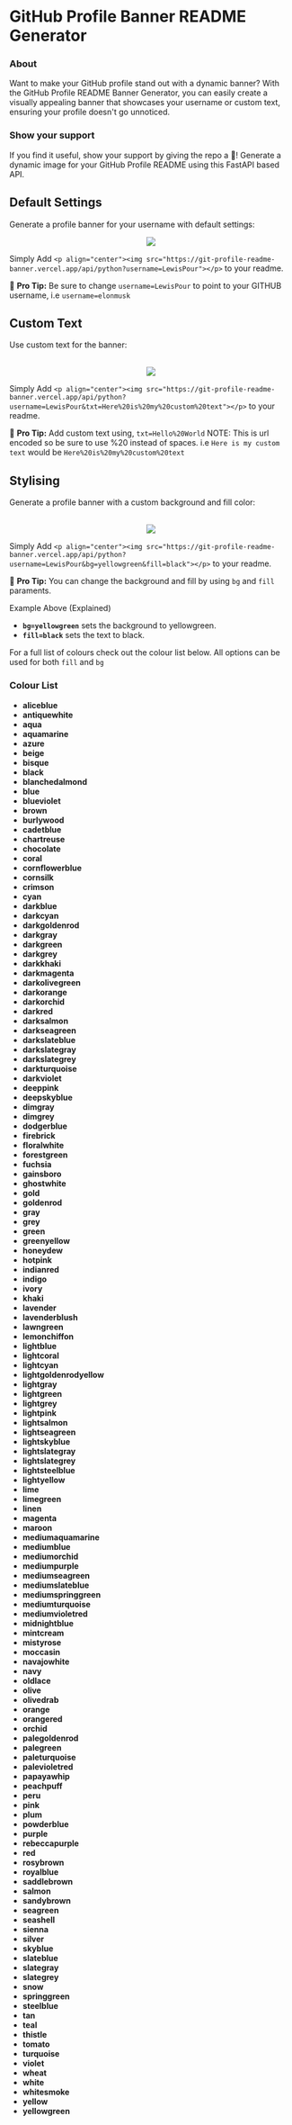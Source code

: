 # GitHub Profile Banner README Generator
### About
<p>Want to make your GitHub profile stand out with a dynamic banner? With the GitHub Profile README Banner Generator, you can easily create a visually appealing banner that showcases your username or custom text, ensuring your profile doesn't go unnoticed.</p>

### Show your support
If you find it useful, show your support by giving the repo a 🌟!
Generate a dynamic image for your GitHub Profile README using this FastAPI based API.

## Default Settings
Generate a profile banner for your username with default settings:
<p align="center"><img src="https://git-profile-readme-banner.vercel.app/api/python?username=LewisPour"></p>

Simply Add ```<p align="center"><img src="https://git-profile-readme-banner.vercel.app/api/python?username=LewisPour"></p>``` to your readme. 
<br>

🚀 **Pro Tip:**  Be sure to change ```username=LewisPour``` to point to your GITHUB username, i.e ```username=elonmusk```
## Custom Text
Use custom text for the banner:
<br>
<br>
<p align="center"><img src="https://git-profile-readme-banner.vercel.app/api/python?username=LewisPour&txt=Here%20is%20my%20custom%20text"></p>


Simply Add ```<p align="center"><img src="https://git-profile-readme-banner.vercel.app/api/python?username=LewisPour&txt=Here%20is%20my%20custom%20text"></p>``` to your readme. 
<br>

🚀 **Pro Tip:**  Add custom text using, ```txt=Hello%20World```
NOTE: This is url encoded so be sure to use %20 instead of spaces. i.e ```Here is my custom text``` would be ```Here%20is%20my%20custom%20text```
## Stylising
Generate a profile banner with a custom background and fill color:
<br><br>
<p align="center"><img src="https://git-profile-readme-banner.vercel.app/api/python?username=LewisPour&bg=yellowgreen&fill=black"></p>

Simply Add ```<p align="center"><img src="https://git-profile-readme-banner.vercel.app/api/python?username=LewisPour&bg=yellowgreen&fill=black"></p>``` to your readme. 
<br>

🚀 **Pro Tip:**  You can change the background and fill by using ```bg``` and ```fill``` paraments. 

Example Above (Explained)
- **```bg=yellowgreen```** sets the background to yellowgreen. 
- **```fill=black```** sets the text to black.

For a full list of colours check out the colour list below. All options can be used for both ```fill``` and ```bg```

### Colour List

- **aliceblue**
- **antiquewhite**
- **aqua**
- **aquamarine**
- **azure**
- **beige**
- **bisque**
- **black**
- **blanchedalmond**
- **blue**
- **blueviolet**
- **brown**
- **burlywood**
- **cadetblue**
- **chartreuse**
- **chocolate**
- **coral**
- **cornflowerblue**
- **cornsilk**
- **crimson**
- **cyan**
- **darkblue**
- **darkcyan**
- **darkgoldenrod**
- **darkgray**
- **darkgreen**
- **darkgrey**
- **darkkhaki**
- **darkmagenta**
- **darkolivegreen**
- **darkorange**
- **darkorchid**
- **darkred**
- **darksalmon**
- **darkseagreen**
- **darkslateblue**
- **darkslategray**
- **darkslategrey**
- **darkturquoise**
- **darkviolet**
- **deeppink**
- **deepskyblue**
- **dimgray**
- **dimgrey**
- **dodgerblue**
- **firebrick**
- **floralwhite**
- **forestgreen**
- **fuchsia**
- **gainsboro**
- **ghostwhite**
- **gold**
- **goldenrod**
- **gray**
- **grey**
- **green**
- **greenyellow**
- **honeydew**
- **hotpink**
- **indianred**
- **indigo**
- **ivory**
- **khaki**
- **lavender**
- **lavenderblush**
- **lawngreen**
- **lemonchiffon**
- **lightblue**
- **lightcoral**
- **lightcyan**
- **lightgoldenrodyellow**
- **lightgray**
- **lightgreen**
- **lightgrey**
- **lightpink**
- **lightsalmon**
- **lightseagreen**
- **lightskyblue**
- **lightslategray**
- **lightslategrey**
- **lightsteelblue**
- **lightyellow**
- **lime**
- **limegreen**
- **linen**
- **magenta**
- **maroon**
- **mediumaquamarine**
- **mediumblue**
- **mediumorchid**
- **mediumpurple**
- **mediumseagreen**
- **mediumslateblue**
- **mediumspringgreen**
- **mediumturquoise**
- **mediumvioletred**
- **midnightblue**
- **mintcream**
- **mistyrose**
- **moccasin**
- **navajowhite**
- **navy**
- **oldlace**
- **olive**
- **olivedrab**
- **orange**
- **orangered**
- **orchid**
- **palegoldenrod**
- **palegreen**
- **paleturquoise**
- **palevioletred**
- **papayawhip**
- **peachpuff**
- **peru**
- **pink**
- **plum**
- **powderblue**
- **purple**
- **rebeccapurple**
- **red**
- **rosybrown**
- **royalblue**
- **saddlebrown**
- **salmon**
- **sandybrown**
- **seagreen**
- **seashell**
- **sienna**
- **silver**
- **skyblue**
- **slateblue**
- **slategray**
- **slategrey**
- **snow**
- **springgreen**
- **steelblue**
- **tan**
- **teal**
- **thistle**
- **tomato**
- **turquoise**
- **violet**
- **wheat**
- **white**
- **whitesmoke**
- **yellow**
- **yellowgreen**



